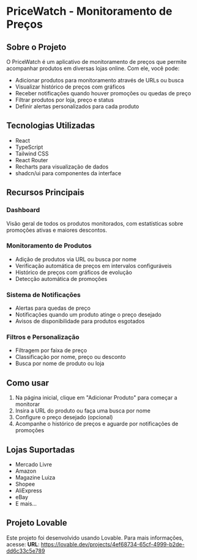 
# PriceWatch - Monitoramento de Preços

## Sobre o Projeto

O PriceWatch é um aplicativo de monitoramento de preços que permite acompanhar produtos em diversas lojas online. Com ele, você pode:

- Adicionar produtos para monitoramento através de URLs ou busca
- Visualizar histórico de preços com gráficos
- Receber notificações quando houver promoções ou quedas de preço
- Filtrar produtos por loja, preço e status
- Definir alertas personalizados para cada produto

## Tecnologias Utilizadas

- React
- TypeScript
- Tailwind CSS
- React Router
- Recharts para visualização de dados
- shadcn/ui para componentes da interface

## Recursos Principais

### Dashboard

Visão geral de todos os produtos monitorados, com estatísticas sobre promoções ativas e maiores descontos.

### Monitoramento de Produtos

- Adição de produtos via URL ou busca por nome
- Verificação automática de preços em intervalos configuráveis
- Histórico de preços com gráficos de evolução
- Detecção automática de promoções

### Sistema de Notificações

- Alertas para quedas de preço
- Notificações quando um produto atinge o preço desejado
- Avisos de disponibilidade para produtos esgotados

### Filtros e Personalização

- Filtragem por faixa de preço
- Classificação por nome, preço ou desconto
- Busca por nome de produto ou loja

## Como usar

1. Na página inicial, clique em "Adicionar Produto" para começar a monitorar
2. Insira a URL do produto ou faça uma busca por nome
3. Configure o preço desejado (opcional)
4. Acompanhe o histórico de preços e aguarde por notificações de promoções

## Lojas Suportadas

- Mercado Livre
- Amazon
- Magazine Luiza
- Shopee
- AliExpress
- eBay
- E mais...

## Projeto Lovable

Este projeto foi desenvolvido usando Lovable. Para mais informações, acesse:
**URL**: https://lovable.dev/projects/4ef68734-65cf-4999-b2de-dd6c33c5e789

